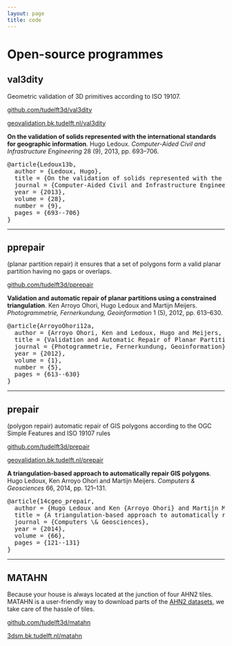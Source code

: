 ```yaml
---
layout: page
title: code
---
```


# Open-source programmes


## val3dity

<span class="post-date">Geometric validation of 3D primitives according to ISO 19107.</span>

<i class="fa fa-github fa-lg"></i>
<a href="https://github.com/tudelft3d/val3dity">github.com/tudelft3d/val3dity</a>
  
<i class="fa fa-external-link"></i>
<a href="http://geovalidation.bk.tudelft.nl/val3dity">geovalidation.bk.tudelft.nl/val3dity</a>

<p><strong>On the validation of solids represented with the international standards for geographic information</strong>. Hugo Ledoux. <em>Computer-Aided Civil and Infrastructure Engineering</em> 28 (9), 2013, pp. 693&ndash;706.  <a href="pdfs/_13cacaie.pdf"><i class="fa fa-file-pdf-o"></i></a> <a href="http://dx.doi.org/10.1111/mice.12043"><i class="fa fa-external-link"></i></a> <a href="#bibLedoux13b" data-toggle="collapse"><i class="fa fa-toggle-down"></i></a><div id="bibLedoux13b" class="collapse"  tabindex="-1"><pre class="bibtex">@article{Ledoux13b,
  author = {Ledoux, Hugo},
  title = {On the validation of solids represented with the international standards for geographic information},
  journal = {Computer-Aided Civil and Infrastructure Engineering},
  year = {2013},
  volume = {28},
  number = {9},
  pages = {693--706}
}</pre></div></p>

---

## pprepair

<span class="post-date">(planar partition repair) it ensures that a set of polygons form a valid planar partition having no gaps or overlaps.</span>

<i class="fa fa-github fa-lg"></i>
<a href="https://github.com/tudelft3d/pprepair">github.com/tudelft3d/pprepair</a>

<p><strong>Validation and automatic repair of planar partitions using a constrained triangulation</strong>. Ken Arroyo Ohori, Hugo Ledoux and Martijn Meijers. <em>Photogrammetrie, Fernerkundung, Geoinformation</em> 1 (5), 2012, pp. 613&ndash;630.  <a href="pdfs/12_pfg.pdf"><i class="fa fa-file-pdf-o"></i></a> <a href="http://dx.doi.org/10.1127/1432-8364/2012/0143"><i class="fa fa-external-link"></i></a> <a href="#bibArroyoOhori12a" data-toggle="collapse"><i class="fa fa-toggle-down"></i></a><div id="bibArroyoOhori12a" class="collapse"  tabindex="-1"><pre class="bibtex">@article{ArroyoOhori12a,
  author = {Arroyo Ohori, Ken and Ledoux, Hugo and Meijers, Martijn},
  title = {Validation and Automatic Repair of Planar Partitions Using a Constrained Triangulation},
  journal = {Photogrammetrie, Fernerkundung, Geoinformation},
  year = {2012},
  volume = {1},
  number = {5},
  pages = {613--630}
}</pre></div></p>

---

## prepair

<span class="post-date">(polygon repair) automatic repair of GIS polygons according to the OGC Simple Features and ISO 19107 rules</span>

<i class="fa fa-github fa-lg"></i>
<a href="https://github.com/tudelft3d/prepair">github.com/tudelft3d/prepair</a>

<i class="fa fa-external-link"></i>
<a href="http://geovalidation.bk.tudelft.nl/prepair">geovalidation.bk.tudelft.nl/prepair</a>

<p><strong>A triangulation-based approach to automatically repair GIS polygons</strong>. Hugo Ledoux, Ken Arroyo Ohori and Martijn Meijers. <em>Computers &amp; Geosciences</em> 66, 2014, pp. 121&ndash;131.  <a href="pdfs/14cgeo_prepair.pdf"><i class="fa fa-file-pdf-o"></i></a> <a href="http://dx.doi.org/10.1016/j.cageo.2014.01.009"><i class="fa fa-external-link"></i></a> <a href="#bib14cgeo_prepair" data-toggle="collapse"><i class="fa fa-toggle-down"></i></a><div id="bib14cgeo_prepair" class="collapse"  tabindex="-1"><pre class="bibtex">@article{14cgeo_prepair,
  author = {Hugo Ledoux and Ken {Arroyo Ohori} and Martijn Meijers},
  title = {A triangulation-based approach to automatically repair {GIS} polygons},
  journal = {Computers \& Geosciences},
  year = {2014},
  volume = {66},
  pages = {121--131}
}</pre></div></p>


---

## MATAHN

<span class="post-date">Because your house is always located at the junction of four AHN2 tiles. MATAHN is a user-friendly way to download parts of the <a href="http://www.ahn.nl">AHN2 datasets</a>, we take care of the hassle of tiles.</span>

<i class="fa fa-github fa-lg"></i>
<a href="https://github.com/tudelft3d/matahn">github.com/tudelft3d/matahn</a>

<i class="fa fa-external-link"></i>
<a href="http://3dsm.bk.tudelft.nl/matahn">3dsm.bk.tudelft.nl/matahn</a>
